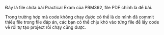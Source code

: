 Đây là file chứa bài Practical Exam của PRM392, file PDF chính là đề bài.

Trong trường hợp mà code không chạy được có thể là do mình đã commit thiếu file trong file đáp án,
các bạn có thể chịu khó vào từng file để lấy code về rồi tự tạo project rồi chạy cũng được.